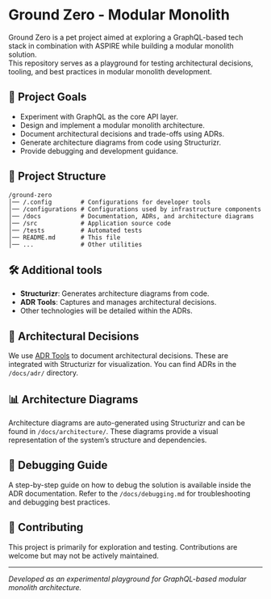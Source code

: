 # Ground Zero - Modular Monolith

Ground Zero is a pet project aimed at exploring a GraphQL-based tech stack in combination with ASPIRE while building a modular monolith solution. <br> 
This repository serves as a playground for testing architectural decisions, tooling, and best practices in modular monolith development.

## 📌 Project Goals
- Experiment with GraphQL as the core API layer.
- Design and implement a modular monolith architecture.
- Document architectural decisions and trade-offs using ADRs.
- Generate architecture diagrams from code using Structurizr.
- Provide debugging and development guidance.

## 📂 Project Structure
```
/ground-zero
│── /.config        # Configurations for developer tools
│── /configurations # Configurations used by infrastructure components
│── /docs           # Documentation, ADRs, and architecture diagrams
│── /src            # Application source code
│── /tests          # Automated tests
│── README.md       # This file
│── ...             # Other utilities
```

## 🛠️ Additional tools
- **Structurizr**: Generates architecture diagrams from code.
- **ADR Tools**: Captures and manages architectural decisions.
- Other technologies will be detailed within the ADRs.

## 📜 Architectural Decisions
We use [ADR Tools](https://github.com/npryce/adr-tools) to document architectural decisions. These are integrated with Structurizr for visualization. You can find ADRs in the `/docs/adr/` directory.

## 📊 Architecture Diagrams
Architecture diagrams are auto-generated using Structurizr and can be found in `/docs/architecture/`. These diagrams provide a visual representation of the system’s structure and dependencies.

## 🐞 Debugging Guide
A step-by-step guide on how to debug the solution is available inside the ADR documentation. Refer to the `/docs/debugging.md` for troubleshooting and debugging best practices.

## 📌 Contributing
This project is primarily for exploration and testing. Contributions are welcome but may not be actively maintained.

---
_Developed as an experimental playground for GraphQL-based modular monolith architecture._


